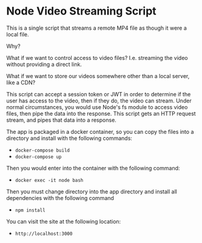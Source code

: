 # Node Video Streaming Script

This is a single script that streams a remote MP4 file as though it were a local file.

Why?

What if we want to control access to video files? I.e. streaming the video without providing a direct link.

What if we want to store our videos somewhere other than a local server, like a CDN?

This script can accept a session token or JWT in order to determine if the user has access to the video, then if they do, the video can stream. Under normal circumstances, you would use Node's fs module to access video files, then pipe the data into the response. This script gets an HTTP request stream, and pipes that data into a response.

The app is packaged in a docker container, so you can copy the files into a directory and install with the following commands:

* `docker-compose build`
* `docker-compose up`

Then you would enter into the container with the following command:

* `docker exec -it node bash`

Then you must change directory into the app directory and install all dependencies with the following command

* `npm install`

You can visit the site at the following location:

* `http://localhost:3000`